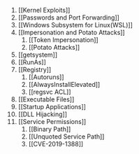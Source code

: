1. [[Kernel Exploits]]
2. [[Passwords and Port Forwarding]]
3. [[Windows Subsystem for Linux(WSL)]]
4. [[Impersonation and Potato Attacks]]
	1. [[Token Impersonation]]
	2. [[Potato Attacks]]
5. [[getsystem]]
6. [[RunAs]]
7. [[Registry]]
	1. [[Autoruns]] 
	2. [[AlwaysInstallElevated]]
	3. [[regsvc ACL]]
8. [[Executable Files]]
9. [[Startup Applications]]
10. [[DLL Hijacking]]
11. [[Service Permissions]]
	1. [[Binary Path]]
	2. [[Unquoted Service Path]]
	3. [[CVE-2019-1388]]
